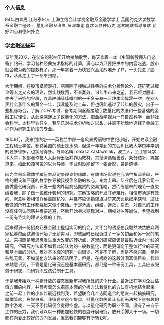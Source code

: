 ### 个人信息
  94年白羊男
  江苏泰州人
  上海立信会计学院金融系金融学学士
  英国约克大学数学系金融工程硕士
  量化金融从业者
  资深车迷
  喜欢读各种历史
  喜欢踢球看球赌球
  爱好21点和德州扑克

### 学金融这些年
  12年我20岁，在父亲的影响下开始接触股票，每天拿着一本《中国新股民入门必备》钻研，学习各种经典技术指标的计算，满心以为只要把书中的内容吃透，股市就会成为我的提款机了。那一年拿着一万块钱兴高采烈地开了户，一头扎进了股市，从此走上了一条不归路。

  大学期间，在股市摸爬滚打，期间除了接触过经典的技术分析理论外，还研究过缠论等玄之又玄的理论，然实践数回，不甚奏效。14年牛市来之前，我已经对股市失去了研究的兴趣，连着陆陆续续赚到的一千多元和一万块本金挥霍一空，在别人买什么涨什么的黄金一年，我没能及时上车，但也因此逃过了15年的股灾。出于一些机缘巧合，了解了CFA考试，备考期间逐渐接触了数量化的方法和一些基础的金融工程理论，从此深深迷上了数量化的方法，把金融学视为一门自然科学，而非社会科学。本科毕业前夕，我早已对技术分析嗤之以鼻，并毫不犹豫地选择了金融工程作为研究生阶段的专业。

  18年9月，我来到约克——英格兰中部一座风景秀丽的中世纪小城，开始攻读金融工程硕士学位。都说英国的硕士是水硕，但这一年学到的东西却比我大学四年学到的要多得多，也实用得多。导师名叫Tomasz Zastawniak，波兰人，金工领域学术大牛，多部著作被人大翻译出版并作为教材。其授课循循善诱，条分缕析，娓娓道来。如此和蔼可亲的以为导师，毕业时没能留下一张合影，甚是遗憾。

  因为主修金融数学和衍生品定价理论的缘故，有效市场假说在我脑中根深蒂固，严格的假设和严谨的数学推导被我视作金融的核心，奉为圭皋。毕业后在几家公司一直做量化研究员，开发一些内外盘商品期货的交易策略，然而所信奉的理论一直束缚着我，除了做一些统计套利的研究，其他策略的开发寸步难行。相信市场是有效的，就意味着相信价格是随机的，并且不应该指望通过研究历史数据来获利，这让我做的所有工作都看起来像个笑话。于是矛盾，纠结，迷茫，焦虑，对自己的工作没有任何认同感并想要逃避，然后开始寻求期现对冲、期权对冲等岗位，希望找到一份有坚实的理论支撑的工作。

  后来得到一份招商证券金融工程组实习的机会，大平台的诱惑使我毅然决然放弃两家私募的面试邀请开始了无薪实习，即使当时已经通过了一家的初面和另一家的笔试。来招商是我思想发生重大改变的转折点，这里的研究应该是最贴近业内一线的研究，但研究方法却不如我此前认为的一般数量化，而是更偏向于整体行业的研究和基本面的分析。我对基本面的研究一向很少，不是不了解，而是不感兴趣，觉得杂乱无章，不如量化方法来的简洁明了。但是，在招商的这段时间耳濡目染，我越来越意识到，不管是量化研究还是基本面研究，都只是一种研究工具，工具应该服务于研究，而研究不应该受制于工具。

  于是我开始以一种更开放的姿态重新审视我所处的这个行业。最近正在学习企业估值方面的内容，并思考着怎么把基本面的分析方法和量化的方法有机地结合起来。之前一起工作的小伙伴最近找到我，希望联合几个志同道合的朋友一起搞搞研究，做做策略，自娱自乐。我很喜欢这个提议，对量化的热爱让我们无法放下这有趣的数字游戏，一天不写代码便会觉得空虚。与以量化研究为职业不同，没有了来自于工作的压力，我们可以以一种更加轻快的态度开展研究，放开手脚大干一场。一切都在向着比较好的方向发展，但愿我们能够有所斩获吧。
